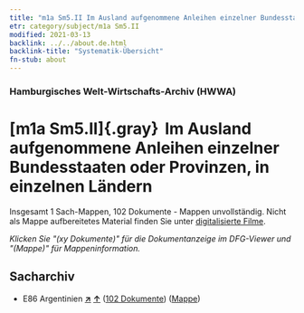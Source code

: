 ```yaml
---
title: "m1a Sm5.II Im Ausland aufgenommene Anleihen einzelner Bundesstaaten oder Provinzen, in einzelnen Ländern"
etr: category/subject/m1a Sm5.II
modified: 2021-03-13
backlink: ../../about.de.html
backlink-title: "Systematik-Übersicht"
fn-stub: about
---
```


### Hamburgisches Welt-Wirtschafts-Archiv (HWWA)
# [m1a Sm5.II]{.gray}&#8201; Im Ausland aufgenommene Anleihen einzelner Bundesstaaten oder Provinzen, in einzelnen Ländern&#160; 




Insgesamt 1 Sach-Mappen, 102 Dokumente - Mappen unvollständig.
Nicht als Mappe aufbereitetes Material finden Sie unter [digitalisierte Filme](/film/h1_sh).

_Klicken Sie "(xy Dokumente)" für die Dokumentanzeige im DFG-Viewer und "(Mappe)" für Mappeninformation._

## Sacharchiv



- E86 Argentinien [**&nearr;**](../../../geo/i/141692/about.de.html "Argentinien (alle Mappen)") [**&uarr;**](../../../geo/about.de.html#E86 "Ländersystematik") (<a href="https://pm20.zbw.eu/dfgview/sh/141692,144847" title="über: Argentinien : Im Ausland aufgenommene Anleihen einzelner Bundesstaaten oder Provinzen, in einzelnen Ländern" target="_blank">102 Dokumente</a>) ([Mappe](../../../../folder/sh/1416xx/141692/1448xx/144847/about.de.html))


